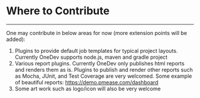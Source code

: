 # Where to Contribute
---

One may contribute in below areas for now (more extension points will be added):

1. Plugins to provide default job templates for typical project layouts. Currently OneDev supports node.js, maven and gradle project
2. Various report plugins. Currently OneDev only publishes html reports and renders them as is. Plugins to publish and render other reports such as Mocha, JUnit, and Test Coverage are very welcomed. Some example of beautiful reports: https://demo.pmease.com/dashboard
3. Some art work such as logo/icon will also be very welcome
